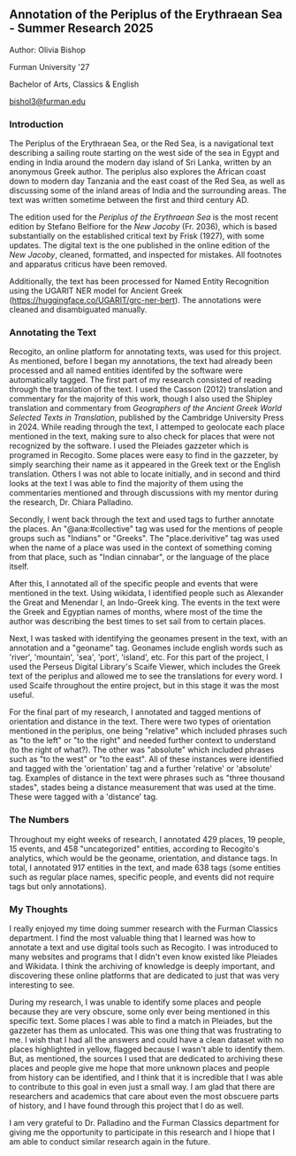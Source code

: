 ## Annotation of the Periplus of the Erythraean Sea - Summer Research 2025

Author: 
Olivia Bishop

Furman University '27

Bachelor of Arts, Classics & English 

bishol3@furman.edu 

### Introduction 

  The Periplus of the Erythraean Sea, or the Red Sea, is a navigational text describing a sailing route starting on the west side of the sea in Egypt and ending in India around the modern day island of Sri Lanka, written by an anonymous Greek author.  The periplus also explores the African coast down to modern day Tanzania and the east coast of the Red Sea, as well as discussing some of the inland areas of India and the surrounding areas. The text was written sometime between the first and third century AD. 

  The edition used for the _Periplus of the Erythraean Sea_ is the most recent edition by Stefano Belfiore for the _New Jacoby_ (Fr. 2036), which is based substantially on the established critical text by Frisk (1927), with some updates. The digital text is the one published in the online edition of the _New Jacoby_, cleaned, formatted, and inspected for mistakes. All footnotes and apparatus criticus have been removed. 

Additionally, the text has been processed for Named Entity Recognition using the UGARIT NER model for Ancient Greek (https://huggingface.co/UGARIT/grc-ner-bert). The annotations were cleaned and disambiguated manually. 

### Annotating the Text 

  Recogito, an online platform for annotating texts, was used for this project. As mentioned, before I began my annotations, the text had already been processed and all named entities identifed by the software were automatically tagged.  The first part of my research consisted of reading through the translation of the text.  I used the Casson (2012) translation and commentary for the majority of this work, though I also used the Shipley translation and commentary from _Geographers of the Ancient Greek World Selected Texts in Translation_, published by the Cambridge University Press in 2024.  While reading through the text, I attemped to geolocate each place mentioned in the text, making sure to also check for places that were not recognized by the software.  I used the Pleiades gazzeter which is programed in Recogito.  Some places were easy to find in the gazzeter, by simply searching their name as it appeared in the Greek text or the English translation.  Others I was not able to locate initially, and in second and third looks at the text I was able to find the majority of them using the commentaries mentioned and through discussions with my mentor during the research, Dr. Chiara Palladino.  
  
  Secondly, I went back through the text and used tags to further annotate the places.  An "@ana:#collective" tag was used for the mentions of people groups such as "Indians" or "Greeks".  The "place.derivitive" tag was used when the name of a place was used in the context of something coming from that place, such as "Indian cinnabar", or the language of the place itself. 
  
  After this, I annotated all of the specific people and events that were mentioned in the text.  Using wikidata, I identified people such as Alexander the Great and Menendar I, an Indo-Greek king.  The events in the text were the Greek and Egyptian names of months, where most of the time the author was describing the best times to set sail from to certain places. 
  
  Next, I was tasked with identifying the geonames present in the text, with an annotation and a "geoname" tag.  Geonames include english words such as 'river', 'mountain', 'sea', 'port', 'island', etc.  For this part of the project, I used the Perseus Digital Library's Scaife Viewer, which includes the Greek text of the periplus and allowed me to see the translations for every word.  I used Scaife throughout the entire project, but in this stage it was the most useful. 
  
  For the final part of my research, I annotated and tagged mentions of orientation and distance in the text.  There were two types of orientation mentioned in the periplus, one being "relative" which included phrases such as "to the left" or "to the right" and needed further context to understand (to the right of what?).  The other was "absolute" which included phrases such as "to the west" or "to the east".  All of these instances were identified and tagged with the 'orientation' tag and a further 'relative' or 'absolute' tag.  Examples of distance in the text were phrases such as "three thousand stades", stades being a distance measurement that was used at the time.  These were tagged with a 'distance' tag. 

### The Numbers

  Throughout my eight weeks of research, I annotated 429 places, 19 people, 15 events, and 458 "uncategorized" entities, according to Recogito's analytics, which would be the geoname, orientation, and distance tags.  In total, I annotated 917 entities in the text, and made 638 tags (some entities such as regular place names, specific people, and events did not require tags but only annotations). 

 ### My Thoughts

   I really enjoyed my time doing summer research with the Furman Classics department.  I find the most valuable thing that I learned was how to annotate a text and use digital tools such as Recogito.  I was introduced to many websites and programs that I didn't even know existed like Pleiades and Wikidata. I think the archiving of knowledge is deeply important, and discovering these online platforms that are dedicated to just that was very interesting to see. 
   
   During my research, I was unable to identify some places and people because they are very obscure, some only ever being mentioned in this specific text.  Some places I was able to find a match in Pleiades, but the gazzeter has them as unlocated.  This was one thing that was frustrating to me.  I wish that I had all the answers and could have a clean dataset with no places highlighted in yellow, flagged because I wasn't able to identify them.  But, as mentioned, the sources I used that are dedicated to archiving these places and people give me hope that more unknown places and people from history can be identified, and I think that it is incredible that I was able to contribute to this goal in even just a small way.  I am glad that there are researchers and academics that care about even the most obscuere parts of history, and I have found through this project that I do as well. 
   
   I am very grateful to Dr. Palladino and the Furman Classics department for giving me the opportunity to participate in this research and I hiope that I am able to conduct similar research again in the future. 
